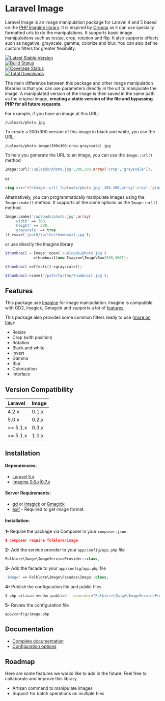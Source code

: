 # Laravel Image

Laravel Image is an image manipulation package for Laravel 4 and 5 based on the [PHP Imagine library](https://github.com/avalanche123/Imagine). It is inspired by [Croppa](https://github.com/BKWLD/croppa) as it can use specially formatted urls to do the manipulations. It supports basic image manipulations such as resize, crop, rotation and flip. It also supports effects such as negative, grayscale, gamma, colorize and blur. You can also define custom filters for greater flexibility.

[![Latest Stable Version](https://poser.pugx.org/folklore/image/v/stable.svg)](https://packagist.org/packages/folklore/image)  
[![Build Status](https://travis-ci.org/Folkloreatelier/laravel-image.png?branch=master)](https://travis-ci.org/Folkloreatelier/laravel-image)  
[![Coverage Status](https://coveralls.io/repos/Folkloreatelier/laravel-image/badge.svg?branch=v1&service=github)](https://coveralls.io/github/Folkloreatelier/laravel-image?branch=v1)  
[![Total Downloads](https://poser.pugx.org/folklore/image/downloads.svg)](https://packagist.org/packages/folklore/image)

The main difference between this package and other image manipulation libraries is that you can use parameters directly in the url to manipulate the image. A manipulated version of the image is then saved in the same path as the original image, **creating a static version of the file and bypassing PHP for all future requests**.

For example, if you have an image at this URL:

```
/uploads/photo.jpg
```

To create a 300x300 version of this image in black and white, you use the URL:

```
/uploads/photo-image(300x300-crop-grayscale).jpg
```

To help you generate the URL to an image, you can use the `Image::url()` method

```php
Image::url('/uploads/photo.jpg',300,300,array('crop','grayscale'));
```

or

```html
<img src="<?=Image::url('/uploads/photo.jpg',300,300,array('crop','grayscale'))?>" />
```

Alternatively, you can programmatically manipulate images using the `Image::make()` method. It supports all the same options as the `Image::url()` method.

```php
Image::make('/uploads/photo.jpg',array(
    'width' => 300,
    'height' => 300,
    'grayscale' => true
))->save('/path/to/the/thumbnail.jpg');
```

or use directly the Imagine library

```php
$thumbnail = Image::open('/uploads/photo.jpg')
            ->thumbnail(new Imagine\Image\Box(300,300));

$thumbnail->effects()->grayscale();

$thumbnail->save('/path/to/the/thumbnail.jpg');
```

## Features

This package use [Imagine](https://github.com/avalanche123/Imagine) for image manipulation. Imagine is compatible with GD2, Imagick, Gmagick and supports a lot of [features](http://imagine.readthedocs.org/en/latest/).

This package also provides some common filters ready to use \([more on this](https://github.com/Folkloreatelier/laravel-image/wiki/Image-filters)\):

* Resize
* Crop \(with position\)
* Rotation
* Black and white
* Invert
* Gamma
* Blur
* Colorization
* Interlace

## Version Compatibility

| Laravel | Image |
| :--- | :--- |
| 4.2.x | 0.1.x |
| 5.0.x | 0.2.x |
| &gt;= 5.1.x | 0.3.x |
| &gt;= 5.1.x | 1.0.x |

## Installation

#### Dependencies:

* [Laravel 5.x](https://github.com/laravel/laravel)
* [Imagine 0.6.x\|0.7.x](https://github.com/avalanche123/Imagine)

#### Server Requirements:

* [gd](http://php.net/manual/en/book.image.php) or [Imagick](http://php.net/manual/fr/book.imagick.php) or [Gmagick](http://www.php.net/manual/fr/book.gmagick.php)
* [exif](http://php.net/manual/en/book.exif.php) - Required to get image format.

#### Installation:

**1-** Require the package via Composer in your `composer.json`.

```json
$ composer require folklore/image
```

**2-** Add the service provider to your `app/config/app.php` file

```php
Folklore\Image\ImageServiceProvider::class,
```

**3-** Add the facade to your `app/config/app.php` file

```php
'Image' => Folklore\Image\Facades\Image::class,
```

**4-** Publish the configuration file and public files

```bash
$ php artisan vendor:publish --provider="Folklore\Image\ImageServiceProvider"
```

**5-** Review the configuration file

```
app/config/image.php
```

## Documentation

* [Complete documentation](docs/index.md)
* [Configuration options](docs/config.md)

## Roadmap

Here are some features we would like to add in the future. Feel free to collaborate and improve this library.

* Artisan command to manipulate images
* Support for batch operations on multiple files



